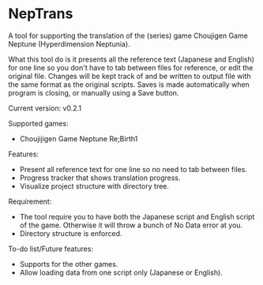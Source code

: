 # NepTrans
A tool for supporting the translation of the (series) game Choujigen Game Neptune (Hyperdimension Neptunia).

What this tool do is it presents all the reference text (Japanese and English) for one line 
so you don't have to tab between files for reference, or edit the original file.
Changes will be kept track of and be written to output file with the same format as the original scripts.
Saves is made automatically when program is closing, or manually using a Save button.

Current version: v0.2.1

Supported games:
- Choujijigen Game Neptune Re;Birth1

Features:
- Present all reference text for one line so no need to tab between files.
- Progress tracker that shows translation progress.
- Visualize project structure with directory tree.

Requirement:
- The tool require you to have both the Japanese script and English script of the game. Otherwise it will throw a bunch of No Data error at you.
- Directory structure is enforced.

To-do list/Future features:
- Supports for the other games.
- Allow loading data from one script only (Japanese or English).
